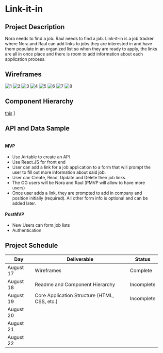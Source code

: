 # Link-it-in

## Project Description

Nora needs to find a job. Raul needs to find a job. Link-it-in is a job tracker where Nora and Raul can add links to jobs they are interested in and have them populate in an organized list so when they are ready to apply, the links are all in once place and there is room to add information about each application process.

## Wireframes
![1](https://res.cloudinary.com/alienora/image/upload/v1629328554/Web_1920_1_badtos.png)
![2](https://res.cloudinary.com/alienora/image/upload/v1629328574/Web_1920_2_vm41dw.png)
![3](https://res.cloudinary.com/alienora/image/upload/v1629328574/Web_1920_6_xfglm9.png)
![4](https://res.cloudinary.com/alienora/image/upload/v1629328574/Web_1920_4_swocfo.png)
![5](https://res.cloudinary.com/alienora/image/upload/v1629328575/Web_1920_3_xjz1tj.png)
![6](https://res.cloudinary.com/alienora/image/upload/v1629328574/Web_1920_5_ebasy2.png)
![7](https://res.cloudinary.com/alienora/image/upload/v1629328575/Web_1920_7_cciubt.png)
![8](https://res.cloudinary.com/alienora/image/upload/v1629328574/Web_1920_9_ubhcnr.png)


## Component Hierarchy
 [this](https://cms-assets.tutsplus.com/uploads/users/1795/posts/30352/image/GettingStartedWithReduxTutorial-React-Component-Structure.png) ]

## API and Data Sample

```

```

#### MVP 

- Use Airtable to create an API
- Use React.JS for front end 
- User can add a link for a job application to a form that will prompt the user to fill out more information about said job. 
- User can Create, Read, Update and Delete their job links. 
- The OG users will be Nora and Raul (PMVP will allow to have more users)
- Once user adds a link, they are prompted to add in company and position initially (required). All other form info is optional and can be added later.

#### PostMVP  

- New Users can form job lists
- Authentication

## Project Schedule


|  Day | Deliverable | Status
|---|---| ---|
|August 17| Wireframes | Complete
|August 18| Readme and Component Hierarchy| Incomplete
|August 19| Core Application Structure (HTML, CSS, etc.) | Incomplete
|August 20| 
|August 21| 
|August 22| 


